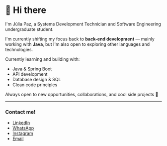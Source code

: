 # 👋 Hi there

I'm Júlia Paz, a Systems Development Technician and Software Engineering undergraduate student.

I'm currently shifting my focus back to **back-end development** — mainly working with **Java**, but I'm also open to exploring other languages and technologies.

Currently learning and building with:
- Java & Spring Boot
- API development
- Database design & SQL
- Clean code principles

Always open to new opportunities, collaborations, and cool side projects 🚀

---

### Contact me!

- [LinkedIn](https://www.linkedin.com/in/pazesilvajulia)  
- [WhatsApp](https://wa.me/5547997634074)  
- [Instagram](https://www.instagram.com/j.ppaz)  
- [Email](mailto:pazesilvajulia@gmail.com)
